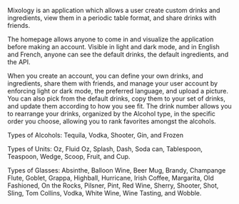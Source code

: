 Mixology is an application which allows a user create
custom drinks and ingredients, view them in a periodic
table format, and share drinks with friends.

The homepage allows anyone to come in and visualize the
application before making an account.
Visible in light and dark mode, and in English and French,
anyone can see the default drinks, the default ingredients,
and the API.

When you create an account, you can define your own drinks,
and ingredients, share them with friends, and manage your
user account by enforcing light or dark mode, the preferred
language, and upload a picture. You can also pick from the
default drinks, copy them to your set of drinks, and update
them according to how you see fit. 
The drink number allows you to rearrange your drinks, 
organized by the Alcohol type, in the specific order you
choose, allowing you to rank favorites amongst the alcohols.

Types of Alcohols:
Tequila, Vodka, Shooter, Gin, and Frozen

Types of Units:
Oz, Fluid Oz, Splash, Dash, Soda can, Tablespoon,
Teaspoon, Wedge, Scoop, Fruit, and Cup.

Types of Glasses:
Absinthe, Balloon Wine, Beer Mug, Brandy, Champange
Flute, Goblet, Grappa, Highball, Hurricane, Irish Coffee,
Margarita, Old Fashioned, On the Rocks, Pilsner, Pint,
Red Wine, Sherry, Shooter, Shot, Sling, Tom Collins,
Vodka, White Wine, Wine Tasting, and Wobble.
